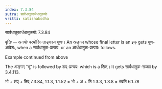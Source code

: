 ```yaml
---
index: 7.3.84
sutra: सार्वधातुकार्धधातुकयोः
vritti: satishabodha
---
```



 सार्वधातुकार्धधातुकयोः 7.3.84 


वृत्तिः -- अनयोः परयोरिगन्‍ताङ्गस्‍य गुणः। An अङ्गम् whose final letter is an इक् gets गुण-आदेशः, when a सार्वधातुक-प्रत्यय: or an आर्धधातुक-प्रत्यय: follows. 


Example continued from above 

The अङ्गम् “भू” is followed by शप्-प्रत्यय: which is a शित्। It gets सार्वधातुक-सञ्ज्ञा by 3.4.113. 


भो + शप् + तिप् 7.3.84, 1.1.3, 1.1.52 = भो + अ + ति 1.3.3, 1.3.8 = भवति 6.1.78 


